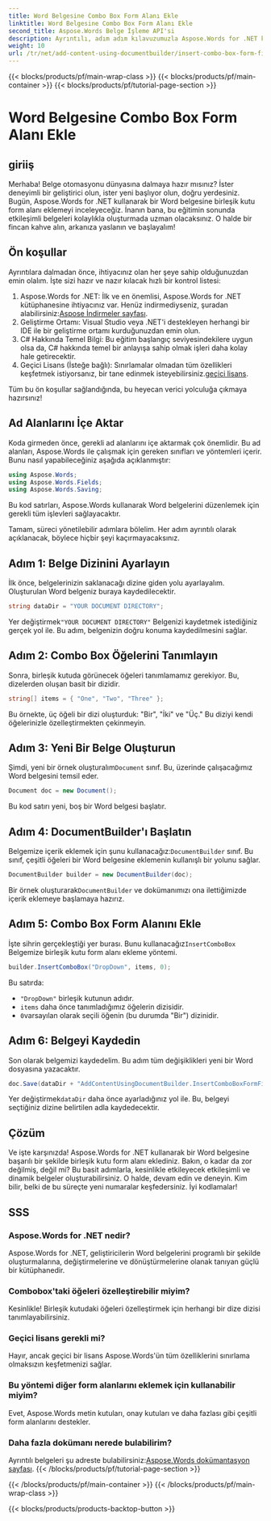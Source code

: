 ```yaml
---
title: Word Belgesine Combo Box Form Alanı Ekle
linktitle: Word Belgesine Combo Box Form Alanı Ekle
second_title: Aspose.Words Belge İşleme API'si
description: Ayrıntılı, adım adım kılavuzumuzla Aspose.Words for .NET kullanarak bir Word belgesine birleşik kutu form alanı eklemeyi öğrenin.
weight: 10
url: /tr/net/add-content-using-documentbuilder/insert-combo-box-form-field/
---
```


{{< blocks/products/pf/main-wrap-class >}}
{{< blocks/products/pf/main-container >}}
{{< blocks/products/pf/tutorial-page-section >}}

# Word Belgesine Combo Box Form Alanı Ekle

## giriiş

Merhaba! Belge otomasyonu dünyasına dalmaya hazır mısınız? İster deneyimli bir geliştirici olun, ister yeni başlıyor olun, doğru yerdesiniz. Bugün, Aspose.Words for .NET kullanarak bir Word belgesine birleşik kutu form alanı eklemeyi inceleyeceğiz. İnanın bana, bu eğitimin sonunda etkileşimli belgeleri kolaylıkla oluşturmada uzman olacaksınız. O halde bir fincan kahve alın, arkanıza yaslanın ve başlayalım!

## Ön koşullar

Ayrıntılara dalmadan önce, ihtiyacınız olan her şeye sahip olduğunuzdan emin olalım. İşte sizi hazır ve nazır kılacak hızlı bir kontrol listesi:

1.  Aspose.Words for .NET: İlk ve en önemlisi, Aspose.Words for .NET kütüphanesine ihtiyacınız var. Henüz indirmediyseniz, şuradan alabilirsiniz:[Aspose İndirmeler sayfası](https://releases.aspose.com/words/net/).
2. Geliştirme Ortamı: Visual Studio veya .NET'i destekleyen herhangi bir IDE ile bir geliştirme ortamı kurduğunuzdan emin olun.
3. C# Hakkında Temel Bilgi: Bu eğitim başlangıç seviyesindekilere uygun olsa da, C# hakkında temel bir anlayışa sahip olmak işleri daha kolay hale getirecektir.
4.  Geçici Lisans (İsteğe bağlı): Sınırlamalar olmadan tüm özellikleri keşfetmek istiyorsanız, bir tane edinmek isteyebilirsiniz.[geçici lisans](https://purchase.aspose.com/temporary-license/).

Tüm bu ön koşullar sağlandığında, bu heyecan verici yolculuğa çıkmaya hazırsınız!

## Ad Alanlarını İçe Aktar

Koda girmeden önce, gerekli ad alanlarını içe aktarmak çok önemlidir. Bu ad alanları, Aspose.Words ile çalışmak için gereken sınıfları ve yöntemleri içerir. Bunu nasıl yapabileceğiniz aşağıda açıklanmıştır:

```csharp
using Aspose.Words;
using Aspose.Words.Fields;
using Aspose.Words.Saving;
```

Bu kod satırları, Aspose.Words kullanarak Word belgelerini düzenlemek için gerekli tüm işlevleri sağlayacaktır.

Tamam, süreci yönetilebilir adımlara bölelim. Her adım ayrıntılı olarak açıklanacak, böylece hiçbir şeyi kaçırmayacaksınız.

## Adım 1: Belge Dizinini Ayarlayın

İlk önce, belgelerinizin saklanacağı dizine giden yolu ayarlayalım. Oluşturulan Word belgeniz buraya kaydedilecektir.

```csharp
string dataDir = "YOUR DOCUMENT DIRECTORY";
```

 Yer değiştirmek`"YOUR DOCUMENT DIRECTORY"` Belgenizi kaydetmek istediğiniz gerçek yol ile. Bu adım, belgenizin doğru konuma kaydedilmesini sağlar.

## Adım 2: Combo Box Öğelerini Tanımlayın

Sonra, birleşik kutuda görünecek öğeleri tanımlamamız gerekiyor. Bu, dizelerden oluşan basit bir dizidir.

```csharp
string[] items = { "One", "Two", "Three" };
```

Bu örnekte, üç öğeli bir dizi oluşturduk: "Bir", "İki" ve "Üç." Bu diziyi kendi öğelerinizle özelleştirmekten çekinmeyin.

## Adım 3: Yeni Bir Belge Oluşturun

 Şimdi, yeni bir örnek oluşturalım`Document` sınıf. Bu, üzerinde çalışacağımız Word belgesini temsil eder.

```csharp
Document doc = new Document();
```

Bu kod satırı yeni, boş bir Word belgesi başlatır.

## Adım 4: DocumentBuilder'ı Başlatın

 Belgemize içerik eklemek için şunu kullanacağız:`DocumentBuilder` sınıf. Bu sınıf, çeşitli öğeleri bir Word belgesine eklemenin kullanışlı bir yolunu sağlar.

```csharp
DocumentBuilder builder = new DocumentBuilder(doc);
```

 Bir örnek oluşturarak`DocumentBuilder` ve dokümanımızı ona ilettiğimizde içerik eklemeye başlamaya hazırız.

## Adım 5: Combo Box Form Alanını Ekle

 İşte sihrin gerçekleştiği yer burası. Bunu kullanacağız`InsertComboBox` Belgemize birleşik kutu form alanı ekleme yöntemi.

```csharp
builder.InsertComboBox("DropDown", items, 0);
```

Bu satırda:
- `"DropDown"` birleşik kutunun adıdır.
- `items` daha önce tanımladığımız öğelerin dizisidir.
- `0`varsayılan olarak seçili öğenin (bu durumda "Bir") dizinidir.

## Adım 6: Belgeyi Kaydedin

Son olarak belgemizi kaydedelim. Bu adım tüm değişiklikleri yeni bir Word dosyasına yazacaktır.

```csharp
doc.Save(dataDir + "AddContentUsingDocumentBuilder.InsertComboBoxFormField.docx");
```

 Yer değiştirmek`dataDir` daha önce ayarladığınız yol ile. Bu, belgeyi seçtiğiniz dizine belirtilen adla kaydedecektir.

## Çözüm

Ve işte karşınızda! Aspose.Words for .NET kullanarak bir Word belgesine başarılı bir şekilde birleşik kutu form alanı eklediniz. Bakın, o kadar da zor değilmiş, değil mi? Bu basit adımlarla, kesinlikle etkileyecek etkileşimli ve dinamik belgeler oluşturabilirsiniz. O halde, devam edin ve deneyin. Kim bilir, belki de bu süreçte yeni numaralar keşfedersiniz. İyi kodlamalar!

## SSS

### Aspose.Words for .NET nedir?  
Aspose.Words for .NET, geliştiricilerin Word belgelerini programlı bir şekilde oluşturmalarına, değiştirmelerine ve dönüştürmelerine olanak tanıyan güçlü bir kütüphanedir.

### Combobox'taki öğeleri özelleştirebilir miyim?  
Kesinlikle! Birleşik kutudaki öğeleri özelleştirmek için herhangi bir dize dizisi tanımlayabilirsiniz.

### Geçici lisans gerekli mi?  
Hayır, ancak geçici bir lisans Aspose.Words'ün tüm özelliklerini sınırlama olmaksızın keşfetmenizi sağlar.

### Bu yöntemi diğer form alanlarını eklemek için kullanabilir miyim?  
Evet, Aspose.Words metin kutuları, onay kutuları ve daha fazlası gibi çeşitli form alanlarını destekler.

### Daha fazla dokümanı nerede bulabilirim?  
 Ayrıntılı belgeleri şu adreste bulabilirsiniz:[Aspose.Words dokümantasyon sayfası](https://reference.aspose.com/words/net/).
{{< /blocks/products/pf/tutorial-page-section >}}

{{< /blocks/products/pf/main-container >}}
{{< /blocks/products/pf/main-wrap-class >}}

{{< blocks/products/products-backtop-button >}}
